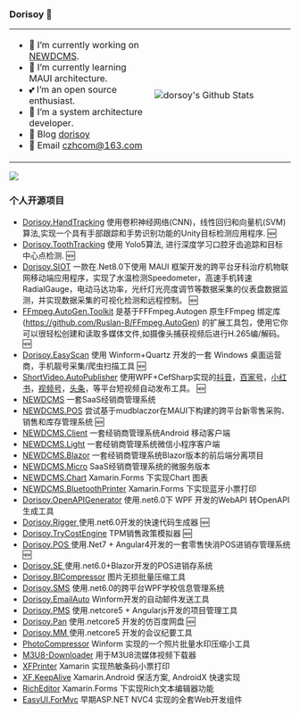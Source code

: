 ### **Dorisoy**   👋

<table>
<tr>
<td width="50%">

- 🔭 I’m currently working on [NEWDCMS](https://github.com/NEWDCMS).
- 🌱 I’m currently learning MAUI architecture.
- 💕 I’m an open source enthusiast.
- 🖖 I’m a system architecture developer.
- 🖖 Blog [dorisoy](http://www.dorsoy.com/)
- 🖖 Email [czhcom@163.com](mailto:czhcom@163.com)

</td>
<td>

 ![dorsoy's Github Stats](https://github-readme-stats.vercel.app/api?username=dorisoy&show_icons=true&hide_border=true)
 
 </td>
 </tr>
</table>


<img src="https://github-profile-trophy.vercel.app/?username=dorisoy&theme=flat&no-frame=true&margin-w=30" />


### 个人开源项目


- [Dorisoy.HandTracking](https://github.com/dorisoy/Dorisoy.HandTracking) 使用卷积神经网络(CNN)，线性回归和向量机(SVM)算法,实现一个具有手部跟踪和手势识别功能的Unity目标检测应用程序.  :new:
- [Dorisoy.ToothTracking](https://github.com/dorisoy/Dorisoy.ToothTracking) 使用 Yolo5算法, 进行深度学习口腔牙齿追踪和目标中心点检测. :new:
- [Dorisoy.SIOT](https://github.com/dorisoy/Dorisoy.SIOT) 一款在.Net8.0下使用 MAUI 框架开发的跨平台牙科治疗机物联网移动端应用程序，实现了水温检测Speedometer，高速手机转速RadialGauge，电动马达功率，光纤灯光亮度调节等数据采集的仪表盘数据监测，并实现数据采集的可视化检测和远程控制。 :new:
- [FFmpeg.AutoGen.Toolkit](https://github.com/dorisoy/FFmpeg.AutoGen.Toolkit) 是基于FFFmpeg.Autogen 原生FFmpeg 绑定库(https://github.com/Ruslan-B/FFmpeg.AutoGen) 的扩展工具包，使用它你可以很轻松创建和读取多媒体文件,如摄像头捕获视频后进行H.265编/解码。 :new:
- [Dorisoy.EasyScan](https://github.com/dorisoy/EasyScan) 使用 Winform+Quartz 开发的一套 Windows 桌面运营商，手机靓号采集/爬虫扫描工具 :new:
- [ShortVideo.AutoPublisher](https://github.com/dorisoy/ShortVideo.AutoPublisher) 使用WPF+CefSharp实现的[抖音](https://creator.douyin.com)，[百家号](https://baijiahao.baidu.com/builder/rc/edit?type=videoV2)，[小红书](https://creator.xiaohongshu.com)，[视频号](https://channels.weixin.qq.com)，[头条](https://mp.toutiao.com/profile_v4/xigua/upload-video)，等平台短视频自动发布工具。 :new:
- [NEWDCMS](https://github.com/dorisoy/DCMS)  一套SaaS经销商管理系统
- [NEWDCMS.POS](https://github.com/NEWDCMS/DCMS.POS) 尝试基于mudblaczor在MAUI下构建的跨平台新零售采购、销售和库存管理系统  :new:
- [NEWDCMS.Client](https://github.com/dorisoy/DCMS.Client) 一套经销商管理系统Android 移动客户端
- [NEWDCMS.Light](https://github.com/dorisoy/DCMS.Light) 一套经销商管理系统微信小程序客户端
- [NEWDCMS.Blazor](https://github.com/dorisoy/DCMS.Blazor) 一套经销商管理系统Blazor版本的前后端分离项目
- [NEWDCMS.Micro](https://github.com/dorisoy/DCMS.Micro) SaaS经销商管理系统的微服务版本
- [NEWDCMS.Chart](https://github.com/dorisoy/DCMS.Chart)  Xamarin.Forms 下实现Chart 图表
- [NEWDCMS.BluetoothPrinter](https://github.com/dorisoy/DCMS.BluetoothPrinter)  Xamarin.Forms 下实现蓝牙小票打印
- [Dorisoy.OpenAPIGenerator](https://github.com/dorisoy/Dorisoy.OpenAPIGenerator) 使用.net6.0下 WPF 开发的WebAPI 转OpenAPI生成工具
- [Dorisoy.Rigger ](https://github.com/dorisoy/Dorisoy.Rigger) 使用.net6.0开发的快速代码生成器 :new:
- [Dorisoy.TryCostEngine](https://github.com/dorisoy/Dorisoy.TryCostEngine) TPM销售政策模拟器 :new:
- [Dorisoy.POS ](https://github.com/dorisoy/Dorisoy.POS) 使用.Net7 + Angular4开发的一套零售快消POS进销存管理系统 :new:
- [Dorisoy.SE ](https://github.com/dorisoy/Dorisoy.SE) 使用.net6.0+Blazor开发的POS进销存系统
- [Dorisoy.BICompressor](https://github.com/dorisoy/Dorisoy.BICompressor) 图片无损批量压缩工具
- [Dorisoy.SMS](https://github.com/dorisoy/Dorisoy.SMS) 使用.net6.0的跨平台WPF学校信息管理系统
- [Dorisoy.EmailAuto](https://github.com/dorisoy/Dorisoy.EmailAuto) Winform开发的自动邮件发送工具
- [Dorisoy.PMS](https://github.com/dorisoy/Dorisoy.PMS) 使用.netcore5 + Angularjs开发的项目管理工具
- [Dorisoy.Pan](https://github.com/dorisoy/Dorisoy.Pan) 使用.netcore5 开发的仿百度网盘 :new:
- [Dorisoy.MM ](https://github.com/dorisoy/Dorisoy.MM) 使用.netcore5  开发的会议纪要工具
- [PhotoCompressor](https://github.com/dorisoy/PhotoCompressor) Winform 实现的一个照片批量水印压缩小工具
- [M3U8-Downloader](https://github.com/dorisoy/M3U8-Downloader) 用于M3U8流媒体视频下载器
- [XFPrinter](https://github.com/dorisoy/XFPrinter) Xamarin 实现热敏条码小票打印
- [XF.KeepAlive](https://github.com/dorisoy/XF.KeepAlive) Xamarin.Android 保活方案, AndroidX 快速实现
- [RichEditor](https://github.com/dorisoy/RichEditor) Xamarin.Forms 下实现Rich文本编辑器功能
- [EasyUI.ForMvc](https://github.com/dorisoy/EasyUI.ForMvc) 早期ASP.NET NVC4 实现的全套Web开发组件

